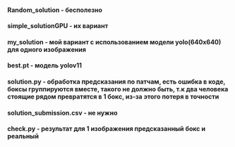 #### Random_solution - бесполезно
#### simple_solutionGPU - их вариант

#### my_solution - мой вариант с использованием модели yolo(640x640) для одного изображения
#### best.pt - модель yolov11
#### solution.py - обработка предсказания по патчам, есть ошибка в коде, боксы группируются вместе, такого не должно быть, т.к два человека стоящие рядом превратятся в 1 бокс, из-за этого потеря в точности

#### solution_submission.csv - не нужно

#### check.py - результат для 1 изображения предсказанный бокс и реальный

